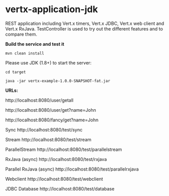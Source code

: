 # vertx-application-jdk
REST application including Vert.x timers, Vert.x JDBC, Vert.x web client and Vert.x RxJava.
 TestController is used to try out the different features and to compare them. 

**Build the service and test it**

`mvn clean install`

Please use JDK (1.8+) to start the server:

`cd target`

`java -jar vertx-example-1.0.0-SNAPSHOT-fat.jar`

**URLs:**

http://localhost:8080/user/getall

http://localhost:8080/user/get?name=John

http://localhost:8080/fancy/get?name=John

Sync
http://localhost:8080/test/sync

Stream
http://localhost:8080/test/stream

ParallelStream
http://localhost:8080/test/parallelstream

RxJava (async)
http://localhost:8080/test/rxjava

Parallel RxJava (async)
http://localhost:8080/test/parallelrxjava

Webclient
http://localhost:8080/test/webclient

JDBC Database
http://localhost:8080/test/database
